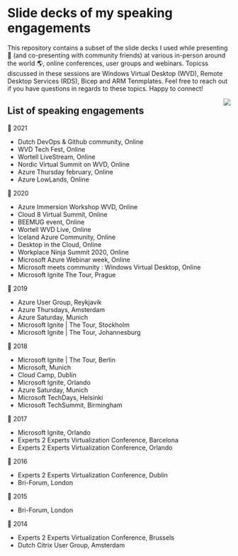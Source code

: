 #  Slide decks of my speaking engagements
This repository contains a subset of the slide decks I used while presenting 🎥 (and co-presenting with community friends) at various in-person around the world 🌎, online conferences, user groups and webinars. Topicss discussed in these sessions are Windows Virtual Desktop (WVD), Remote Desktop Services (RDS), Bicep and ARM Tenmplates.
Feel free to reach out if you have questions in regards to these topics. Happy to connect!

<img align="right" src="https://1.bp.blogspot.com/-4cExxWC9Wpo/YG71Y14tmLI/AAAAAAAAFMs/bhXFN9oT9_Ew2RTB71kwsZ2lY93bauHeACLcBGAsYHQ/s320/ninja-transparent.png">


##  List of speaking engagements

📅 2021
- Dutch DevOps & Github community, Online
- WVD Tech Fest, Online
- Wortell LiveStream, Online
- Nordic Virtual Summit on WVD, Online
- Azure Thursday february, Online
- Azure LowLands, Online

📅 2020
- Azure Immersion Workshop WVD, Online
- Cloud 8 Virtual Summit, Online
- BEEMUG event, Online
- Wortell WVD Live, Online
- Iceland Azure Community, Online
- Desktop in the Cloud, Online
- Workplace Ninja Summit 2020, Online
- Microsoft Azure Webinar week, Online
- Microsoft meets community : Windows Virtual Desktop, Online
- Microsoft Ignite The Tour, Prague

📅 2019
- Azure User Group, Reykjavik
- Azure Thursdays, Amsterdam
- Azure Saturday, Munich
- Microsoft Ignite | The Tour, Stockholm
- Microsoft Ignite | The Tour, Johannesburg

📅 2018
- Microsoft Ignite | The Tour, Berlin
- Microsoft, Munich
- Cloud Camp, Dublin
- Microsoft Ignite, Orlando
- Azure Saturday, Munich
- Microsoft TechDays, Helsinki
- Microsoft TechSummit, Birmingham

📅 2017
- Microsoft Ignite, Orlando
- Experts 2 Experts Virtualization Conference, Barcelona
- Experts 2 Experts Virtualization Conference, Orlando

📅 2016
- Experts 2 Experts Virtualization Conference, Dublin
- Bri-Forum, London

📅 2015
- Bri-Forum, London

📅 2014
- Experts 2 Experts Virtualization Conference, Brussels
- Dutch Citrix User Group, Amsterdam
